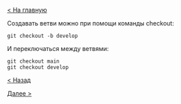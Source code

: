 [< На главную](../README.md)

Создавать ветви можно при помощи команды checkout:
```
git checkout -b develop
```
И переключаться между ветвями:
```
git checkout main
git checkout develop
```

[< Назад](./push.md) 

[Далее >](./status.md)
